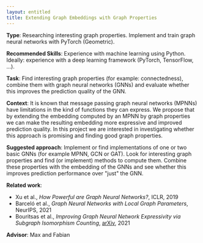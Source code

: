 ```yaml
---
layout: entitled
title: Extending Graph Embeddings with Graph Properties
---
```


**Type**:  Researching interesting graph properties. Implement and train graph neural networks with PyTorch (Geometric). 

**Recommended Skills**:  Experience with machine learning using Python. Ideally: experience with a deep learning framework (PyTorch, TensorFlow, …).

**Task**:  Find interesting graph properties (for example: connectedness), combine them with graph neural networks (GNNs) and evaluate whether this improves the prediction quality of the GNN.

**Context**:  It is known that message passing graph neural networks (MPNNs) have limitations in the kind of functions they can express. We propose that by extending the embedding computed by an MPNN by graph properties we can make the resulting embedding more expressive and improved prediction quality. In this project we are interested in investigating whether this approach is promising and finding good graph properties.

**Suggested approach**:  Implement or find implementations of one or two basic GNNs (for example MPNN, GCN or GAT). Look for interesting graph properties and find (or implement) methods to compute them. Combine these properties with the embedding of the GNNs and see whether this improves prediction performance over "just" the GNN.

**Related work**:  
- Xu et al., _How Powerful are Graph Neural Networks?_, ICLR, 2019
- Barceló et al., _Graph Neural Networks with Local Graph Parameters_, NeurIPS, 2021
- Bouritsas et al., _Improving Graph Neural Network Expressivity via Subgraph Isomorphism Counting_, [arXiv](https://arxiv.org/abs/2006.09252), 2021 


**Advisor**: Max and Fabian